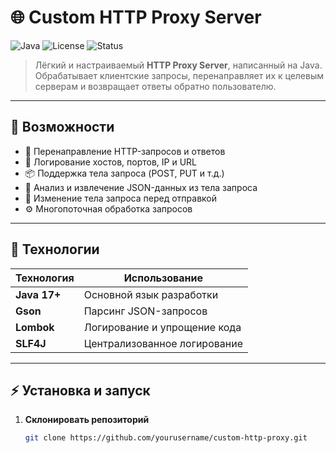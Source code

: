 # 🌐 Custom HTTP Proxy Server

![Java](https://img.shields.io/badge/Java-17-orange?logo=java)
![License](https://img.shields.io/badge/license-MIT-green)
![Status](https://img.shields.io/badge/status-Active-success)

> Лёгкий и настраиваемый **HTTP Proxy Server**, написанный на Java.  
> Обрабатывает клиентские запросы, перенаправляет их к целевым серверам и возвращает ответы обратно пользователю.

---

## 🚀 Возможности

- 🔁 Перенаправление HTTP-запросов и ответов
- 🧩 Логирование хостов, портов, IP и URL
- 📦 Поддержка тела запроса (POST, PUT и т.д.)
- 🧠 Анализ и извлечение JSON-данных из тела запроса
- 🧹 Изменение тела запроса перед отправкой
- ⚙️ Многопоточная обработка запросов

---

## 🧱 Технологии

| Технология | Использование |
|-------------|----------------|
| **Java 17+** | Основной язык разработки |
| **Gson** | Парсинг JSON-запросов |
| **Lombok** | Логирование и упрощение кода |
| **SLF4J** | Централизованное логирование |

---

## ⚡ Установка и запуск

1. **Склонировать репозиторий**
   ```bash
   git clone https://github.com/yourusername/custom-http-proxy.git
